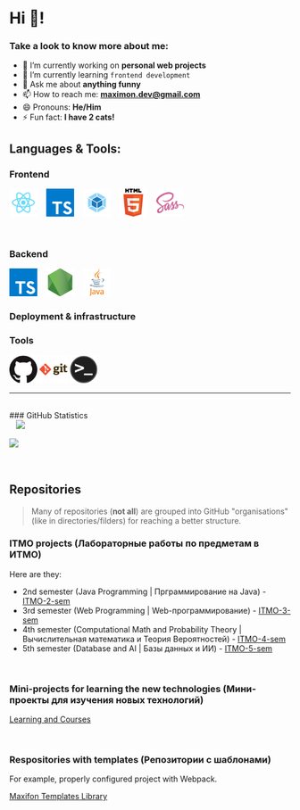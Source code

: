 # Hi 👋! 
### Take a look to know more about me:


- 🔭 I’m currently working on **personal web projects**
- 🌱 I’m currently learning `frontend development`
- 💬 Ask me about **anything funny**
- 📫 How to reach me: **maximon.dev@gmail.com**
- 😄 Pronouns: **He/Him**
- ⚡ Fun fact: **I have 2 cats!**

## Languages & Tools:
### Frontend

<img height="50" src="https://raw.githubusercontent.com/github/explore/80688e429a7d4ef2fca1e82350fe8e3517d3494d/topics/react/react.png"> &nbsp;&nbsp; <img height="50" src="https://raw.githubusercontent.com/github/explore/80688e429a7d4ef2fca1e82350fe8e3517d3494d/topics/typescript/typescript.png"> &nbsp;&nbsp; <img height="50" src="https://raw.githubusercontent.com/github/explore/80688e429a7d4ef2fca1e82350fe8e3517d3494d/topics/webpack/webpack.png">  &nbsp;&nbsp; <img height="50" src="https://raw.githubusercontent.com/github/explore/80688e429a7d4ef2fca1e82350fe8e3517d3494d/topics/html/html.png"> &nbsp;&nbsp; <img height="50" src="https://raw.githubusercontent.com/github/explore/80688e429a7d4ef2fca1e82350fe8e3517d3494d/topics/sass/sass.png">

<br>

### Backend

<img height="50" src="https://raw.githubusercontent.com/github/explore/80688e429a7d4ef2fca1e82350fe8e3517d3494d/topics/typescript/typescript.png"> &nbsp;&nbsp; <img height="50" src="https://raw.githubusercontent.com/github/explore/80688e429a7d4ef2fca1e82350fe8e3517d3494d/topics/nodejs/nodejs.png"> &nbsp;&nbsp; <img height="50" src="https://raw.githubusercontent.com/github/explore/80688e429a7d4ef2fca1e82350fe8e3517d3494d/topics/java/java.png">

### Deployment & infrastructure

### Tools
<img height="50" src="https://raw.githubusercontent.com/github/explore/78df643247d429f6cc873026c0622819ad797942/topics/github/github.png">

<img height="50" src="https://raw.githubusercontent.com/github/explore/80688e429a7d4ef2fca1e82350fe8e3517d3494d/topics/git/git.png">

<img height="50" src="https://raw.githubusercontent.com/github/explore/80688e429a7d4ef2fca1e82350fe8e3517d3494d/topics/terminal/terminal.png">

---

<br>
### GitHub Statistics


<br>
&nbsp; &nbsp;<img src="https://github-readme-stats.vercel.app/api?username=maxifon&count_private=true&show_icons=true&"></img>

<img src="https://github.com/maxifon/maxifon/blob/output/github-contribution-grid-snake.svg" /></p>



<br>

## Repositories

> Many of repositories (**not all**) are grouped into GitHub "organisations" (like in directories/filders) for reaching a better structure.

### ITMO projects (Лабораторные работы по предметам в ИТМО)
Here are they:
- 2nd semester (Java Programming | Прграммирование на Java) - [ITMO-2-sem](https://github.com/orgs/ITMO-2-sem-programming/dashboard)
- 3rd semester (Web Programming | Web-программирование) - [ITMO-3-sem](https://github.com/orgs/ITMO-3-sem-web/dashboard)
- 4th semester (Computational Math and Probability Theory | Вычислительная математика и Теория Вероятностей) - [ITMO-4-sem](https://github.com/orgs/ITMO-4-sem/dashboard)
- 5th semester (Database and AI | Базы данных и ИИ) - [ITMO-5-sem](https://github.com/orgs/ITMO-5-sem/dashboard)


<br>

### Mini-projects for learning the new technologies (Мини-проекты для изучения новых технологий)
[Learning and Courses](https://github.com/orgs/Learning-and-Courses/dashboard)


<br>

### Respositories with templates (Репозитории с шаблонами)
For example, properly configured project with Webpack.

[Maxifon Templates Library](https://github.com/orgs/Maxifon-Templates-Library/dashboard)
